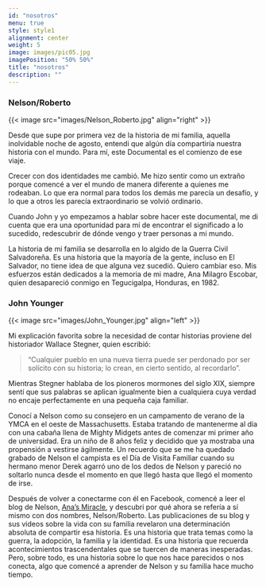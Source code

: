 ```yaml
---
id: "nosotros"
menu: true
style: style1
alignment: center
weight: 5
image: images/pic05.jpg
imagePosition: "50% 50%"
title: "nosotros"
description: ""
---
```


### Nelson/Roberto

{{< image src="images/Nelson_Roberto.jpg" align="right" >}}

Desde que supe por primera vez de la historia de mi familia, aquella inolvidable noche de agosto, entendi que algún día compartiría nuestra historia con el mundo. Para mí, este Documental es el comienzo de ese viaje.

Crecer con dos identidades me cambió. Me hizo sentir como un extraño porque comencé a ver el mundo de manera diferente a quienes me rodeaban. Lo que era normal para todos los demás me parecía un desafío, y lo que a otros les parecía extraordinario se volvió ordinario.

Cuando John y yo empezamos a hablar sobre hacer este documental, me di cuenta que era una oportunidad para mí de encontrar el significado a lo sucedido, redescubrir de dónde vengo y traer personas a mi mundo.

La historia de mi familia se desarrolla en lo algido de la Guerra Civil Salvadoreña. Es una historia que la mayoría de la gente, incluso en El Salvador, no tiene idea de que alguna vez sucedió. Quiero cambiar eso. Mis esfuerzos están dedicados a la memoria de mi madre, Ana Milagro Escobar, quien desapareció conmigo en Tegucigalpa, Honduras, en 1982.

### John Younger

{{< image src="images/John_Younger.jpg" align="left" >}}

Mi explicación favorita sobre la necesidad de contar historias proviene del historiador Wallace Stegner, quien escribió:

> “Cualquier pueblo en una nueva tierra puede ser perdonado por ser solícito con su historia; lo crean, en cierto sentido, al recordarlo”.

Mientras Stegner hablaba de los pioneros mormones del siglo XIX, siempre sentí que sus palabras se aplican igualmente bien a cualquiera cuya verdad no encaje perfectamente en una pequeña caja familiar.

Conocí a Nelson como su consejero en un campamento de verano de la YMCA en el oeste de Massachusetts. Estaba tratando de mantenerme al día con una cabaña llena de Mighty Midgets antes de comenzar mi primer año de universidad. Era un niño de 8 años feliz y decidido que ya mostraba una propensión a vestirse ágilmente. Un recuerdo que se me ha quedado grabado de Nelson el campista es el Día de Visita Familiar cuando su hermano menor Derek agarró uno de los dedos de Nelson y pareció no soltarlo nunca desde el momento en que llegó hasta que llegó el momento de irse.

Después de volver a conectarme con él en Facebook, comencé a leer el blog de Nelson, [Ana’s Miracle](https://www.anasmiracle.com), y descubri por qué ahora se refería a sí mismo con dos nombres, Nelson/Roberto. Las publicaciones de su blog y sus videos sobre la vida con su familia revelaron una determinación absoluta de compartir esa historia. Es una historia que trata temas como la guerra, la adopción, la familia y la identidad. Es una historia que recuerda acontecimientos trascendentales que se tuercen de maneras inesperadas. Pero, sobre todo, es una historia sobre lo que nos hace parecidos o nos conecta, algo que comencé a aprender de Nelson y su familia hace mucho tiempo.
